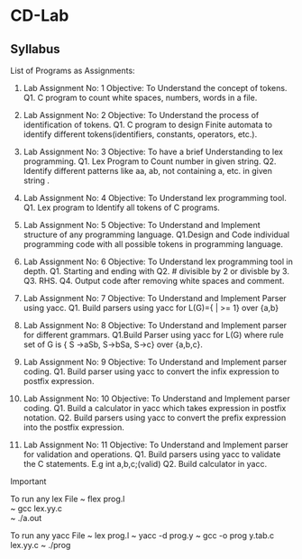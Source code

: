# CD-Lab

## Syllabus
List of Programs as Assignments: 

1. Lab Assignment No: 1 
Objective: To Understand the concept of tokens.
Q1. C program to count white spaces, numbers, words in a file.

2. Lab Assignment No: 2 
Objective: To Understand the process of identification of tokens.
Q1. C program to design Finite automata to identify different tokens(identifiers, constants, operators, etc.). 

3. Lab Assignment No: 3 
Objective: To have a brief Understanding to lex programming.
Q1. Lex Program to Count number in given string.
Q2. Identify different patterns like aa, ab, not containing a, etc. in given string . 

4. Lab Assignment No: 4 
Objective: To Understand lex programming tool.
Q1. Lex program to Identify all tokens of C programs. 

5. Lab Assignment No: 5 
Objective: To Understand and Implement structure of any programming language. 
Q1.Design and Code individual programming code with all possible tokens in programming language. 

6. Lab Assignment No: 6 
Objective: To Understand lex programming tool in depth. 
Q1. Starting and ending with
Q2. # divisible by 2 or divisble by 3.
Q3. RHS. 
Q4. Output code after removing white spaces and comment. 

7. Lab Assignment No: 7 
Objective: To Understand and Implement Parser using yacc.
Q1. Build parsers using yacc for L(G)={ | >= 1} over {a,b} 

8. Lab Assignment No: 8 
Objective: To Understand and Implement parser for different grammars.
Q1.Build Parser using yacc for L(G) where rule set of G is { S ->aSb, S->bSa, S->c} over {a,b,c}. 

9. Lab Assignment No: 9 
Objective: To Understand and Implement parser coding.
Q1. Build parser using yacc to convert the infix expression to postfix expression. 

10. Lab Assignment No: 10 
Objective: To Understand and Implement parser coding.
Q1. Build a calculator in yacc which takes expression in postfix notation.
Q2. Build parsers using yacc to convert the prefix expression into the postfix expression. 

11. Lab Assignment No: 11 
Objective: To Understand and Implement parser for validation and operations. 
Q1. Build parsers using yacc to validate the C statements. E.g int a,b,c;(valid) 
Q2. Build calculator in yacc.




Important

To run any lex File
~   flex prog.l    
~   gcc lex.yy.c   
~   ./a.out


To run any yacc File
~   lex prog.l
~   yacc -d prog.y
~   gcc -o prog y.tab.c lex.yy.c
~   ./prog